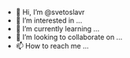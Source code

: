 - 👋 Hi, I’m @svetoslavr
- 👀 I’m interested in ...
- 🌱 I’m currently learning ...
- 💞️ I’m looking to collaborate on ...
- 📫 How to reach me ...

<!---
svetoslavr/svetoslavr is a ✨ special ✨ repository because its `README.md` (this file) appears on your GitHub profile.
You can click the Preview link to take a look at your changes.
--->
